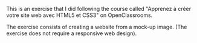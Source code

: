 This is an exercise that I did following the course called 
"Apprenez à créer votre site web avec HTML5 et CSS3"
on OpenClassrooms.

The exercise consists of creating a website from a mock-up image.
(The exercise does not require a responsive web design).
